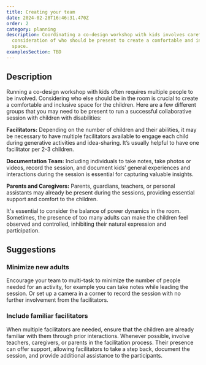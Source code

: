 ```yaml
---
title: Creating your team
date: 2024-02-28T16:46:31.470Z
order: 2
category: planning
description: Coordinating a co-design workshop with kids involves careful
  consideration of who should be present to create a comfortable and inclusive
  space.
examplesSection: TBD
---
```

## Description

Running a co-design workshop with kids often requires multiple people to be involved. Considering who else should be in the room is crucial to create a comfortable and inclusive space for the children. Here are a few different groups that you may need to be present to run a successful collaborative session with children with disabilities:

**Facilitators:** Depending on the number of children and their abilities, it may be necessary to have multiple facilitators available to engage each child during generative activities and idea-sharing. It’s usually helpful to have one facilitator per 2-3 children. 

**Documentation Team:** Including individuals to take notes, take photos or videos, record the session, and document kids’ general experiences and interactions during the session is essential for capturing valuable insights.

**Parents and Caregivers:** Parents, guardians, teachers, or personal assistants may already be present during the sessions, providing essential support and comfort to the children. 

It's essential to consider the balance of power dynamics in the room. Sometimes, the presence of too many adults can make the children feel observed and controlled, inhibiting their natural expression and participation.

## Suggestions

### Minimize new adults

Encourage your team to multi-task to minimize the number of people needed for an activity, for example you can take notes while leading the session. Or set up a camera in a corner to record the session with no further involvement from the facilitators. 

### Include familiar facilitators

When multiple facilitators are needed, ensure that the children are already familiar with them through prior interactions. Whenever possible, involve teachers, caregivers, or parents in the facilitation process. Their presence can offer support, allowing facilitators to take a step back, document the session, and provide additional assistance to the participants.